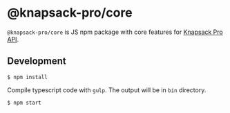 # @knapsack-pro/core

`@knapsack-pro/core` is JS npm package with core features for [Knapsack Pro API](https://docs.knapsackpro.com/api/).

## Development

```
$ npm install
```

Compile typescript code with `gulp`. The output will be in `bin` directory.

```
$ npm start
```
